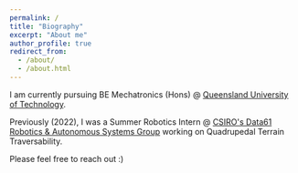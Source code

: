 ```yaml
---
permalink: /
title: "Biography"
excerpt: "About me"
author_profile: true
redirect_from: 
  - /about/
  - /about.html
---
```


I am currently pursuing BE Mechatronics (Hons) @ [Queensland University of Technology](https://www.qut.edu.au/). 

Previously (2022), I was a Summer Robotics Intern @ [CSIRO's Data61 Robotics & Autonomous Systems Group](https://research.csiro.au/data61/) working on Quadrupedal Terrain Traversability.


Please feel free to reach out :)